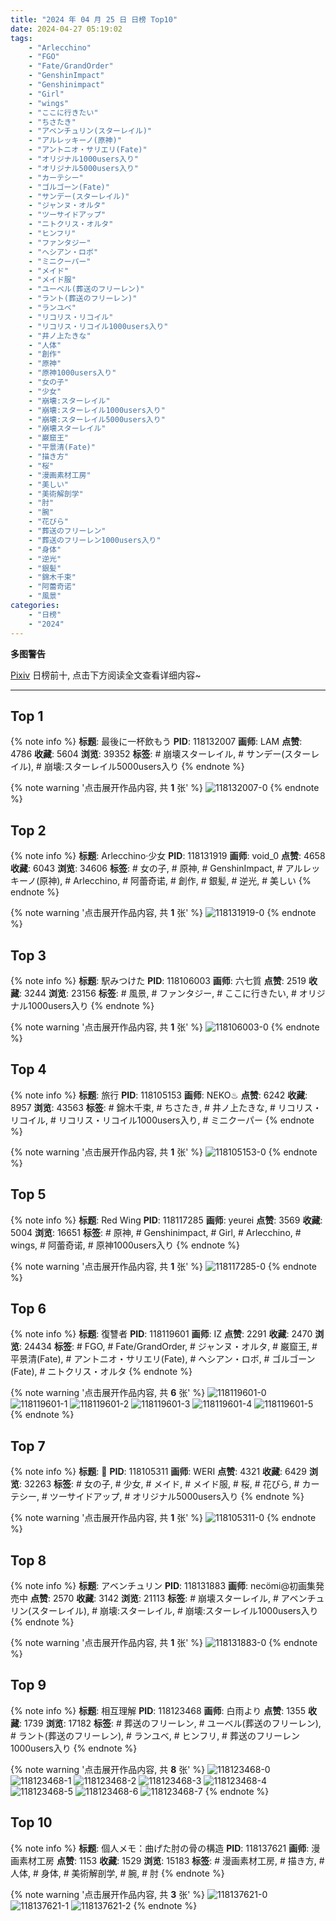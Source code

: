 ```yaml
---
title: "2024 年 04 月 25 日 日榜 Top10"
date: 2024-04-27 05:19:02
tags:
    - "Arlecchino"
    - "FGO"
    - "Fate/GrandOrder"
    - "GenshinImpact"
    - "Genshinimpact"
    - "Girl"
    - "wings"
    - "ここに行きたい"
    - "ちさたき"
    - "アベンチュリン(スターレイル)"
    - "アルレッキーノ(原神)"
    - "アントニオ・サリエリ(Fate)"
    - "オリジナル1000users入り"
    - "オリジナル5000users入り"
    - "カーテシー"
    - "ゴルゴーン(Fate)"
    - "サンデー(スターレイル)"
    - "ジャンヌ・オルタ"
    - "ツーサイドアップ"
    - "ニトクリス・オルタ"
    - "ヒンフリ"
    - "ファンタジー"
    - "ヘシアン・ロボ"
    - "ミニクーパー"
    - "メイド"
    - "メイド服"
    - "ユーベル(葬送のフリーレン)"
    - "ラント(葬送のフリーレン)"
    - "ランユベ"
    - "リコリス・リコイル"
    - "リコリス・リコイル1000users入り"
    - "井ノ上たきな"
    - "人体"
    - "創作"
    - "原神"
    - "原神1000users入り"
    - "女の子"
    - "少女"
    - "崩壊:スターレイル"
    - "崩壊:スターレイル1000users入り"
    - "崩壊:スターレイル5000users入り"
    - "崩壊スターレイル"
    - "巌窟王"
    - "平景清(Fate)"
    - "描き方"
    - "桜"
    - "漫画素材工房"
    - "美しい"
    - "美術解剖学"
    - "肘"
    - "腕"
    - "花びら"
    - "葬送のフリーレン"
    - "葬送のフリーレン1000users入り"
    - "身体"
    - "逆光"
    - "銀髪"
    - "錦木千束"
    - "阿蕾奇诺"
    - "風景"
categories:
    - "日榜"
    - "2024"
---
```


<i class="fa fa-triangle-exclamation"></i>**多图警告**<i class="fa fa-triangle-exclamation"></i>

[Pixiv](https://www.pixiv.net/) 日榜前十, 点击下方阅读全文查看详细内容~

<!-- more -->

---

## Top 1

{% note info %}
**标题**: 最後に一杯飲もう
**PID**: 118132007 **画师**: LAM
**点赞**: 4786 **收藏**: 5604 **浏览**: 39352
**标签**: # 崩壊スターレイル, # サンデー(スターレイル), # 崩壊:スターレイル5000users入り
{% endnote %}

{% note warning '点击展开作品内容, 共 **1** 张' %}
![118132007-0](https://i.pixiv.re/img-original/img/2024/04/25/00/00/33/118132007_p0.jpg)
{% endnote %}

## Top 2

{% note info %}
**标题**: Arlecchino·少女
**PID**: 118131919 **画师**: void_0
**点赞**: 4658 **收藏**: 6043 **浏览**: 34606
**标签**: # 女の子, # 原神, # GenshinImpact, # アルレッキーノ(原神), # Arlecchino, # 阿蕾奇诺, # 創作, # 銀髪, # 逆光, # 美しい
{% endnote %}

{% note warning '点击展开作品内容, 共 **1** 张' %}
![118131919-0](https://i.pixiv.re/img-original/img/2024/04/25/00/00/17/118131919_p0.jpg)
{% endnote %}

## Top 3

{% note info %}
**标题**: 駅みつけた
**PID**: 118106003 **画师**: 六七質
**点赞**: 2519 **收藏**: 3244 **浏览**: 23156
**标签**: # 風景, # ファンタジー, # ここに行きたい, # オリジナル1000users入り
{% endnote %}

{% note warning '点击展开作品内容, 共 **1** 张' %}
![118106003-0](https://i.pixiv.re/img-original/img/2024/04/24/00/20/15/118106003_p0.jpg)
{% endnote %}

## Top 4

{% note info %}
**标题**: 旅行
**PID**: 118105153 **画师**: NEKO♨
**点赞**: 6242 **收藏**: 8957 **浏览**: 43563
**标签**: # 錦木千束, # ちさたき, # 井ノ上たきな, # リコリス・リコイル, # リコリス・リコイル1000users入り, # ミニクーパー
{% endnote %}

{% note warning '点击展开作品内容, 共 **1** 张' %}
![118105153-0](https://i.pixiv.re/img-original/img/2024/04/24/00/00/31/118105153_p0.jpg)
{% endnote %}

## Top 5

{% note info %}
**标题**: Red Wing
**PID**: 118117285 **画师**: yeurei
**点赞**: 3569 **收藏**: 5004 **浏览**: 16651
**标签**: # 原神, # Genshinimpact, # Girl, # Arlecchino, # wings, # 阿蕾奇诺, # 原神1000users入り
{% endnote %}

{% note warning '点击展开作品内容, 共 **1** 张' %}
![118117285-0](https://i.pixiv.re/img-original/img/2024/04/24/13/53/41/118117285_p0.png)
{% endnote %}

## Top 6

{% note info %}
**标题**: 復讐者
**PID**: 118119601 **画师**: IZ
**点赞**: 2291 **收藏**: 2470 **浏览**: 24434
**标签**: # FGO, # Fate/GrandOrder, # ジャンヌ・オルタ, # 巌窟王, # 平景清(Fate), # アントニオ・サリエリ(Fate), # ヘシアン・ロボ, # ゴルゴーン(Fate), # ニトクリス・オルタ
{% endnote %}

{% note warning '点击展开作品内容, 共 **6** 张' %}
![118119601-0](https://i.pixiv.re/img-original/img/2024/04/24/16/25/59/118119601_p0.jpg)
![118119601-1](https://i.pixiv.re/img-original/img/2024/04/24/16/25/59/118119601_p1.jpg)
![118119601-2](https://i.pixiv.re/img-original/img/2024/04/24/16/25/59/118119601_p2.jpg)
![118119601-3](https://i.pixiv.re/img-original/img/2024/04/24/16/25/59/118119601_p3.jpg)
![118119601-4](https://i.pixiv.re/img-original/img/2024/04/24/16/25/59/118119601_p4.jpg)
![118119601-5](https://i.pixiv.re/img-original/img/2024/04/24/16/25/59/118119601_p5.jpg)
{% endnote %}

## Top 7

{% note info %}
**标题**: 🎵
**PID**: 118105311 **画师**: WERI
**点赞**: 4321 **收藏**: 6429 **浏览**: 32263
**标签**: # 女の子, # 少女, # メイド, # メイド服, # 桜, # 花びら, # カーテシー, # ツーサイドアップ, # オリジナル5000users入り
{% endnote %}

{% note warning '点击展开作品内容, 共 **1** 张' %}
![118105311-0](https://i.pixiv.re/img-original/img/2024/04/24/00/01/33/118105311_p0.png)
{% endnote %}

## Top 8

{% note info %}
**标题**: アベンチュリン
**PID**: 118131883 **画师**: necömi@初画集発売中
**点赞**: 2570 **收藏**: 3142 **浏览**: 21113
**标签**: # 崩壊スターレイル, # アベンチュリン(スターレイル), # 崩壊:スターレイル, # 崩壊:スターレイル1000users入り
{% endnote %}

{% note warning '点击展开作品内容, 共 **1** 张' %}
![118131883-0](https://i.pixiv.re/img-original/img/2024/04/25/00/00/11/118131883_p0.png)
{% endnote %}

## Top 9

{% note info %}
**标题**: 相互理解
**PID**: 118123468 **画师**: 白雨より
**点赞**: 1355 **收藏**: 1739 **浏览**: 17182
**标签**: # 葬送のフリーレン, # ユーベル(葬送のフリーレン), # ラント(葬送のフリーレン), # ランユベ, # ヒンフリ, # 葬送のフリーレン1000users入り
{% endnote %}

{% note warning '点击展开作品内容, 共 **8** 张' %}
![118123468-0](https://i.pixiv.re/img-original/img/2024/04/24/19/28/13/118123468_p0.jpg)
![118123468-1](https://i.pixiv.re/img-original/img/2024/04/24/19/28/13/118123468_p1.jpg)
![118123468-2](https://i.pixiv.re/img-original/img/2024/04/24/19/28/13/118123468_p2.jpg)
![118123468-3](https://i.pixiv.re/img-original/img/2024/04/24/19/28/13/118123468_p3.jpg)
![118123468-4](https://i.pixiv.re/img-original/img/2024/04/24/19/28/13/118123468_p4.jpg)
![118123468-5](https://i.pixiv.re/img-original/img/2024/04/24/19/28/13/118123468_p5.jpg)
![118123468-6](https://i.pixiv.re/img-original/img/2024/04/24/19/28/13/118123468_p6.jpg)
![118123468-7](https://i.pixiv.re/img-original/img/2024/04/24/19/28/13/118123468_p7.jpg)
{% endnote %}

## Top 10

{% note info %}
**标题**: 個人メモ：曲げた肘の骨の構造
**PID**: 118137621 **画师**: 漫画素材工房
**点赞**: 1153 **收藏**: 1529 **浏览**: 15183
**标签**: # 漫画素材工房, # 描き方, # 人体, # 身体, # 美術解剖学, # 腕, # 肘
{% endnote %}

{% note warning '点击展开作品内容, 共 **3** 张' %}
![118137621-0](https://i.pixiv.re/img-original/img/2024/04/25/06/00/10/118137621_p0.jpg)
![118137621-1](https://i.pixiv.re/img-original/img/2024/04/25/06/00/10/118137621_p1.jpg)
![118137621-2](https://i.pixiv.re/img-original/img/2024/04/25/06/00/10/118137621_p2.jpg)
{% endnote %}
